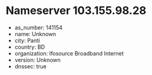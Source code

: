 # Nameserver 103.155.98.28

* as_number: 141154
* name: Unknown
* city: Panti
* country: BD
* organization: Ifosource Broadband Internet
* version: Unknown
* dnssec: true
